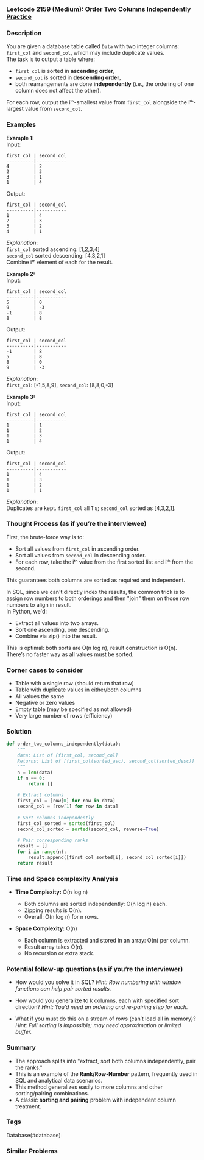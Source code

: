 ### Leetcode 2159 (Medium): Order Two Columns Independently [Practice](https://leetcode.com/problems/order-two-columns-independently)

### Description  
You are given a database table called `Data` with two integer columns: `first_col` and `second_col`, which may include duplicate values.  
The task is to output a table where:
- `first_col` is sorted in **ascending order**,
- `second_col` is sorted in **descending order**,
- both rearrangements are done **independently** (i.e., the ordering of one column does not affect the other).

For each row, output the iᵗʰ-smallest value from `first_col` alongside the iᵗʰ-largest value from `second_col`.

### Examples  

**Example 1:**  
Input:  
```
first_col | second_col
----------|-----------
4         | 2
2         | 3
3         | 1
1         | 4
```  
Output:  
```
first_col | second_col
----------|-----------
1         | 4
2         | 3
3         | 2
4         | 1
```
*Explanation*:  
`first_col` sorted ascending: [1,2,3,4]  
`second_col` sorted descending: [4,3,2,1]  
Combine iᵗʰ element of each for the result.

**Example 2:**  
Input:  
```
first_col | second_col
----------|-----------
5         | 0
9         | -3
-1        | 8
8         | 8
```  
Output:  
```
first_col | second_col
----------|-----------
-1        | 8
5         | 8
8         | 0
9         | -3
```
*Explanation*:  
`first_col`: [-1,5,8,9], `second_col`: [8,8,0,-3]

**Example 3:**  
Input:  
```
first_col | second_col
----------|-----------
1         | 1
1         | 2
1         | 3
1         | 4
```  
Output:  
```
first_col | second_col
----------|-----------
1         | 4
1         | 3
1         | 2
1         | 1
```
*Explanation*:  
Duplicates are kept. `first_col` all 1's; `second_col` sorted as [4,3,2,1].

### Thought Process (as if you’re the interviewee)  
First, the brute-force way is to:
- Sort all values from `first_col` in ascending order.
- Sort all values from `second_col` in descending order.
- For each row, take the iᵗʰ value from the first sorted list and iᵗʰ from the second.

This guarantees both columns are sorted as required and independent.

In SQL, since we can't directly index the results, the common trick is to assign row numbers to both orderings and then "join" them on those row numbers to align in result.  
In Python, we'd:
- Extract all values into two arrays.
- Sort one ascending, one descending.
- Combine via zip() into the result.

This is optimal: both sorts are O(n log n), result construction is O(n).  
There’s no faster way as all values must be sorted.

### Corner cases to consider  
- Table with a single row (should return that row)
- Table with duplicate values in either/both columns
- All values the same
- Negative or zero values
- Empty table (may be specified as not allowed)
- Very large number of rows (efficiency)

### Solution

```python
def order_two_columns_independently(data):
    """
    data: List of [first_col, second_col]
    Returns: List of [first_col(sorted_asc), second_col(sorted_desc)]
    """
    n = len(data)
    if n == 0:
        return []
    
    # Extract columns
    first_col = [row[0] for row in data]
    second_col = [row[1] for row in data]
    
    # Sort columns independently
    first_col_sorted = sorted(first_col)
    second_col_sorted = sorted(second_col, reverse=True)
    
    # Pair corresponding ranks
    result = []
    for i in range(n):
        result.append([first_col_sorted[i], second_col_sorted[i]])
    return result
```

### Time and Space complexity Analysis  

- **Time Complexity:** O(n log n)
    - Both columns are sorted independently: O(n log n) each.
    - Zipping results is O(n).
    - Overall: O(n log n) for n rows.

- **Space Complexity:** O(n)
    - Each column is extracted and stored in an array: O(n) per column.
    - Result array takes O(n).
    - No recursion or extra stack.

### Potential follow-up questions (as if you’re the interviewer)  

- How would you solve it in SQL?
  *Hint: Row numbering with window functions can help pair sorted results.*

- How would you generalize to k columns, each with specified sort direction?
  *Hint: You’d need an ordering and re-pairing step for each.*

- What if you must do this on a stream of rows (can’t load all in memory)?
  *Hint: Full sorting is impossible; may need approximation or limited buffer.*

### Summary
- The approach splits into "extract, sort both columns independently, pair the ranks."
- This is an example of the **Rank/Row-Number** pattern, frequently used in SQL and analytical data scenarios.  
- This method generalizes easily to more columns and other sorting/pairing combinations.  
- A classic **sorting and pairing** problem with independent column treatment.

### Tags
Database(#database)

### Similar Problems
